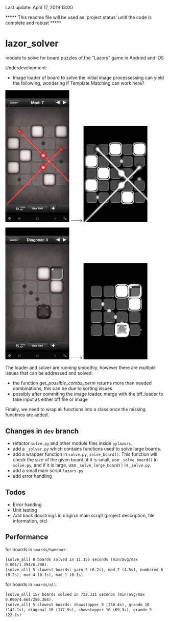 Last update: April 17, 2019 13:00

***** This readme file will be used as 'project status' unitl the code is complete and robust *****

# lazor_solver
module to solve for board puzzles of the "Lazors" game in Android and iOS

Underdevelopment:
  - Image loader of board to solve
  the initial image processessing can yield the following, wondering if Template Matching can work here?
  
  <img src="/utilites/img_reader/Mad_7.jpg" alt="drawing" width="200"/> ---> <img src="/utilites/img_reader/Result_IMAGE.png" alt="drawing" width="200"/>
  
  
  <img src="/utilites/img_reader/Diagonal_3.jpg" alt="drawing" width="200"/> ---> <img src="/utilites/img_reader/Result_IMAGE_Diagonal_3.png" alt="drawing" width="200"/>

    

The loader and solver are running smoothly, however there are multiple issues that can be addressed and solved:
  - the function *get_possible_combs_perm* returns more than needed combinations, this can be due to sorting issues
  - possibly after commiting the image loader, merge with the bff_loader to take input as either bff file or image

Finally, we need to wrap all functions into a class once the missing functinos are added.

## Changes in `dev` branch

- refactor `solve.py` and other module files inside `pylazors`.
- add a `_solver.py` which contains functions used to solve large boards.
- add a wrapper function in `solve.py`, `solve_board()`. This function will check the size of the given board, 
  if it is small, use `_solve_board()` in `solve.py`, and if it is large, use `_solve_large_board()` in `_solve.py`.
- add a small main script `lazors.py`
- add error handling

## Todos
- Error handing
- Unit testing
- Add back docstrings in original main script (project description, file information, etc)

## Performance

for boards in `boards/handout`:

```
[solve_all] 8 boards solved in 11.155 seconds (min/avg/max 0.001/1.394/6.208).
[solve_all] 5 slowest boards: yarn_5 (6.2s), mad_7 (4.5s), numbered_6 (0.2s), mad_4 (0.1s), mad_1 (0.1s)
```

for boards in `boards/all`:

```
[solve_all] 157 boards solved in 732.311 seconds (min/avg/max 0.000/4.664/250.364).
[solve_all] 5 slowest boards: showstopper_9 (250.4s), grande_10 (142.1s), diagonal_10 (117.9s), showstopper_10 (69.3s), grande_9 (22.1s)
```